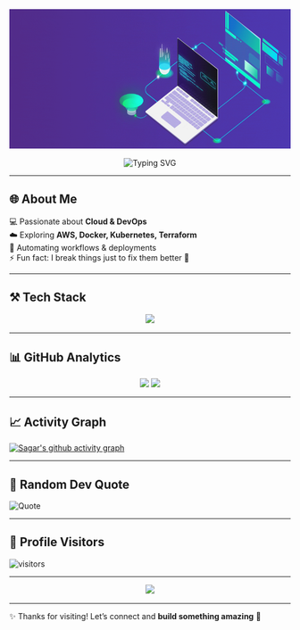 <!-- Banner -->
<img src="https://raw.githubusercontent.com/KShukhrat/KShukhrat/main/assets/header_gif.gif" alt="banner" width="100%" height="250px"> 

<!-- Typing Animation -->
<p align="center">
  <img src="https://readme-typing-svg.herokuapp.com?font=Fira+Code&size=24&fontWeight=bold&duration=3000&pause=1000&center=true&vCenter=true&width=700&lines=Hey+👋,+I'm+Sagar+Tayde;Cloud+%26+DevOps+Enthusiast;Learning+%7C+Building+%7C+Automating;I+break+things+just+to+fix+them+better+🚀&color=00ffff&color=00ffff&color=00ffff&color=FFD700" alt="Typing SVG" />
</p>

---

## 🌐 About Me  
💻 Passionate about **Cloud & DevOps**  
☁️ Exploring **AWS, Docker, Kubernetes, Terraform**  
🔧 Automating workflows & deployments  
⚡ Fun fact: I break things just to fix them better 🚀

---

## ⚒️ Tech Stack  
<p align="center">
  <img src="https://skillicons.dev/icons?i=aws,docker,kubernetes,terraform,linux,git,github,python,html,css,js" />
</p>

---

## 📊 GitHub Analytics  
<p align="center">
  <img src="https://github-readme-stats.vercel.app/api?username=SagarTayde&show_icons=true&theme=chartreuse-dark" height="165" />
  <img src="https://github-readme-streak-stats.herokuapp.com/?user=SagarTayde&theme=chartreuse-dark" height="165" />
</p>

---

## 📈 Activity Graph  
[![Sagar's github activity graph](https://github-readme-activity-graph.vercel.app/graph?username=SagarTayde&bg_color=0d1117&color=00ff00&line=00ff00&point=ffffff&area=true&hide_border=true)](https://github.com/ashutosh00710/github-readme-activity-graph)

---

## 💬 Random Dev Quote  
![Quote](https://quotes-github-readme.vercel.app/api?type=horizontal&theme=radical)

---

## 👀 Profile Visitors  
![visitors](https://visitor-badge.laobi.icu/badge?page_id=SagarTayde.SagarTayde)

---

<p align="center">
  <img src="https://camo.githubusercontent.com/88adc7c88c9d3dba7479020846ed35d13410e3707c7f149e1c6140cc6beaef9a/68747470733a2f2f70687973696373677572756b756c2e66696c65732e776f726470726573732e636f6d2f323031392f30322f6368617261637465722d312e676966" width="300">
</p>

---

✨ Thanks for visiting! Let’s connect and **build something amazing** 🚀  
